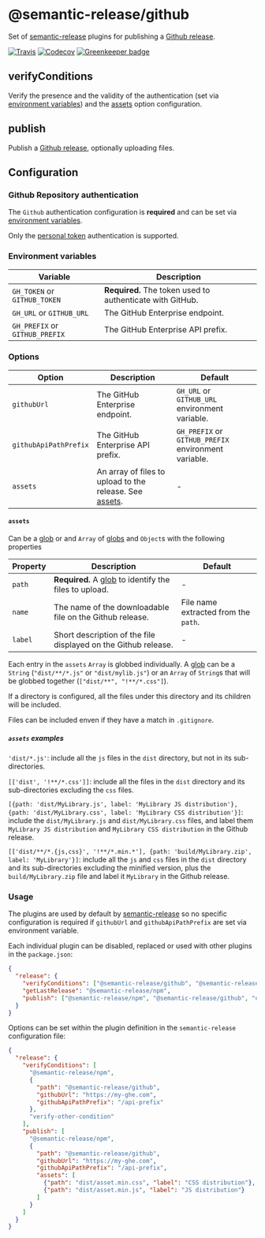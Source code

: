 # @semantic-release/github

Set of [semantic-release](https://github.com/semantic-release/semantic-release) plugins for publishing a
[Github release](https://help.github.com/articles/about-releases).

[![Travis](https://img.shields.io/travis/semantic-release/github.svg)](https://travis-ci.org/semantic-release/github)
[![Codecov](https://img.shields.io/codecov/c/github/semantic-release/github.svg)](https://codecov.io/gh/semantic-release/github)
[![Greenkeeper badge](https://badges.greenkeeper.io/semantic-release/github.svg)](https://greenkeeper.io/)

## verifyConditions

Verify the presence and the validity of the authentication (set via [environment variables](#environment-variables)) and
the [assets](#assets) option configuration.

## publish

Publish a [Github release](https://help.github.com/articles/about-releases), optionally uploading files.

## Configuration

### Github Repository authentication

The `Github` authentication configuration is **required** and can be set via
[environment variables](#environment-variables).

Only the [personal token](https://help.github.com/articles/creating-a-personal-access-token-for-the-command-line)
authentication is supported.

### Environment variables

| Variable                       | Description                                               |
| ------------------------------ | --------------------------------------------------------- |
| `GH_TOKEN` or `GITHUB_TOKEN`   | **Required.** The token used to authenticate with GitHub. |
| `GH_URL` or `GITHUB_URL`       | The GitHub Enterprise endpoint.                           |
| `GH_PREFIX` or `GITHUB_PREFIX` | The GitHub Enterprise API prefix.                         |

### Options

| Option                | Description                                                        | Default                                              |
| --------------------- | ------------------------------------------------------------------ | ---------------------------------------------------- |
| `githubUrl`           | The GitHub Enterprise endpoint.                                    | `GH_URL` or `GITHUB_URL` environment variable.       |
| `githubApiPathPrefix` | The GitHub Enterprise API prefix.                                  | `GH_PREFIX` or `GITHUB_PREFIX` environment variable. |
| `assets`              | An array of files to upload to the release. See [assets](#assets). | -                                                    |

#### `assets`

Can be a [glob](https://github.com/isaacs/node-glob#glob-primer) or and `Array` of
[globs](https://github.com/isaacs/node-glob#glob-primer) and `Object`s with the following properties

| Property | Description                                                                                              | Default                              |
| -------- | -------------------------------------------------------------------------------------------------------- | ------------------------------------ |
| `path`   | **Required.** A [glob](https://github.com/isaacs/node-glob#glob-primer) to identify the files to upload. | -                                    |
| `name`   | The name of the downloadable file on the Github release.                                                 | File name extracted from the `path`. |
| `label`  | Short description of the file displayed on the Github release.                                           | -                                    |

Each entry in the `assets` `Array` is globbed individually. A [glob](https://github.com/isaacs/node-glob#glob-primer)
can be a `String` (`"dist/**/*.js"` or `"dist/mylib.js"`) or an `Array` of `String`s that will be globbed together
(`["dist/**", "!**/*.css"]`).

If a directory is configured, all the files under this directory and its children will be included.

Files can be included enven if they have a match in `.gitignore`.

##### `assets` examples

`'dist/*.js'`: include all the `js` files in the `dist` directory, but not in its sub-directories.

`[['dist', '!**/*.css']]`: include all the files in the `dist` directory and its sub-directories excluding the `css`
files.

`[{path: 'dist/MyLibrary.js', label: 'MyLibrary JS distribution'}, {path: 'dist/MyLibrary.css', label: 'MyLibrary CSS
distribution'}]`: include the `dist/MyLibrary.js` and `dist/MyLibrary.css` files, and label them `MyLibrary JS
distribution` and `MyLibrary CSS distribution` in the Github release.

`[['dist/**/*.{js,css}', '!**/*.min.*'], {path: 'build/MyLibrary.zip', label: 'MyLibrary'}]`: include all the `js` and
`css` files in the `dist` directory and its sub-directories excluding the minified version, plus the
`build/MyLibrary.zip` file and label it `MyLibrary` in the Github release.

### Usage

The plugins are used by default by [semantic-release](https://github.com/semantic-release/semantic-release) so no
specific configuration is required if `githubUrl` and `githubApiPathPrefix` are set via environment variable.

Each individual plugin can be disabled, replaced or used with other plugins in the `package.json`:

```json
{
  "release": {
    "verifyConditions": ["@semantic-release/github", "@semantic-release/npm", "verify-other-condition"],
    "getLastRelease": "@semantic-release/npm",
    "publish": ["@semantic-release/npm", "@semantic-release/github", "other-publish"]
  }
}
```

Options can be set within the plugin definition in the `semantic-release` configuration file:

```json
{
  "release": {
    "verifyConditions": [
      "@semantic-release/npm",
      {
        "path": "@semantic-release/github",
        "githubUrl": "https://my-ghe.com",
        "githubApiPathPrefix": "/api-prefix"
      },
      "verify-other-condition"
    ],
    "publish": [
      "@semantic-release/npm",
      {
        "path": "@semantic-release/github",
        "githubUrl": "https://my-ghe.com",
        "githubApiPathPrefix": "/api-prefix",
        "assets": [
          {"path": "dist/asset.min.css", "label": "CSS distribution"},
          {"path": "dist/asset.min.js", "label": "JS distribution"}
        ]
      }
    ]
  }
}
```
